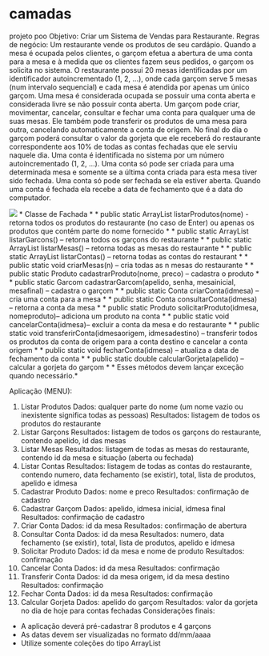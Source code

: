 # camadas
projeto poo
Objetivo: Criar um Sistema de Vendas para Restaurante.
Regras de negócio:
Um restaurante vende os produtos de seu cardápio. Quando a mesa é ocupada pelos clientes, o garçom
efetua a abertura de uma conta para a mesa e à medida que os clientes fazem seus pedidos, o garçom os solicita no
sistema.
O restaurante possui 20 mesas identificadas por um identificador autoincrementado (1, 2, ...), onde cada
garçom serve 5 mesas (num intervalo sequencial) e cada mesa é atendida por apenas um único garçom. Uma mesa é
considerada ocupada se possuir uma conta aberta e considerada livre se não possuir conta aberta.
Um garçom pode criar, movimentar, cancelar, consultar e fechar uma conta para qualquer uma de suas
mesas. Ele também pode transferir os produtos de uma mesa para outra, cancelando automaticamente a conta de
origem. No final do dia o garçom poderá consultar o valor da gorjeta que ele receberá do restaurante
correspondente aos 10% de todas as contas fechadas que ele serviu naquele dia.
Uma conta é identificada no sistema por um número autoincrementado (1, 2, ...).
Uma conta só pode ser criada para uma determinada mesa e somente se a última conta criada para esta
mesa tiver sido fechada. Uma conta só pode ser fechada se ela estiver aberta. Quando uma conta é fechada ela
recebe a data de fechamento que é a data do computador.

<img src="http://helderrangel.com.br/imagens/diagramapoo.png">
* Classe de Fachada *
* public static ArrayList<Produto> listarProdutos(nome) - retorna todos os produtos do restaurante (no caso de Enter) ou
apenas os produtos que contém parte do nome fornecido *
* public static ArrayList<Garcom> listarGarcons() – retorna todos os garçons do restaurante *
* public static ArrayList<Mesa> listarMesas() – retorna todas as mesas do restaurante *
* public static ArrayList<Conta> listarContas() – retorna todas as contas do restaurant *
* public static void criarMesas(n) – cria todas as n mesas do restaurante *
* public static Produto cadastrarProduto(nome, preco) – cadastra o produto *
* public static Garcom cadastrarGarcom(apelido, senha, mesainicial, mesafinal) – cadastra o garçom *
* public static Conta criarConta(idmesa) – cria uma conta para a mesa *
* public static Conta consultarConta(idmesa) – retorna a conta da mesa *
* public static Produto solicitarProduto(idmesa, nomeproduto)– adiciona um produto na conta *
* public static void cancelarConta(idmesa)– excluir a conta da mesa e do restaurante *
* public static void transferirConta(idmesaorigem, idmesadestino) – transferir todos os produtos da conta de origem para a conta destino e cancelar a conta origem *
* public static void fecharConta(idmesa) – atualiza a data de fechamento da conta *
*  public static double calcularGorjeta(apelido) – calcular a gorjeta do garçom *
* Esses métodos devem lançar exceção quando necessário.*
  
  
  Aplicação (MENU):
1. Listar Produtos Dados: qualquer parte do nome (um nome vazio ou inexistente significa todas as
pessoas)
Resultados: listagem de todos os produtos do restaurante
2. Listar Garçons Resultados: listagem de todos os garçons do restaurante, contendo apelido, id das
mesas
3. Listar Mesas Resultados: listagem de todas as mesas do restaurante, contendo id da mesa e situação
(aberta ou fechada)
4. Listar Contas Resultados: listagem de todas as contas do restaurante, contendo numero, data
fechamento (se existir), total, lista de produtos, apelido e idmesa
5. Cadastrar Produto Dados: nome e preco
Resultados: confirmação de cadastro
6. Cadastrar Garçom Dados: apelido, idmesa inicial, idmesa final
Resultados: confirmação de cadastro
7. Criar Conta Dados: id da mesa
Resultados: confirmação de abertura
8. Consultar Conta Dados: id da mesa
Resultados: numero, data fechamento (se existir), total, lista de produtos, apelido e
idmesa
9. Solicitar Produto Dados: id da mesa e nome de produto
Resultados: confirmação
10. Cancelar Conta Dados: id da mesa
Resultados: confirmação
11. Transferir Conta Dados: id da mesa origem, id da mesa destino
Resultados: confirmação
12. Fechar Conta Dados: id da mesa
Resultados: confirmação
13. Calcular Gorjeta Dados: apelido do garçom
Resultados: valor da gorjeta no dia de hoje para contas fechadas
Considerações finais:
*  A aplicação deverá pré-cadastrar 8 produtos e 4 garçons
*  As datas devem ser visualizadas no formato dd/mm/aaaa
*  Utilize somente coleções do tipo ArrayList
